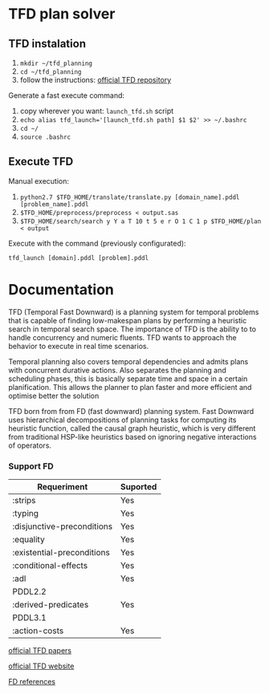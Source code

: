 # TFD plan solver

## TFD instalation

1. `mkdir ~/tfd_planning`
2. `cd ~/tfd_planning`
3. follow the instructions: [official TFD repository](https://github.com/IntelligentRoboticsLabs/plansys2_tfd_plan_solver)

Generate a fast execute command:

1. copy wherever you want: `launch_tfd.sh` script 
2. `echo alias tfd_launch='[launch_tfd.sh path] $1 $2' >> ~/.bashrc`
3. `cd ~/`
4. `source .bashrc`


## Execute TFD

Manual execution:

1. `python2.7 $TFD_HOME/translate/translate.py [domain_name].pddl [problem_name].pddl`
2. `$TFD_HOME/preprocess/preprocess < output.sas`
3. `$TFD_HOME/search/search y Y a T 10 t 5 e r O 1 C 1 p $TFD_HOME/plan < output`


Execute with the command (previously configurated):
```
tfd_launch [domain].pddl [problem].pddl
```

# Documentation

TFD (Temporal Fast Downward) is a planning system for temporal problems that is capable of finding low-makespan plans by performing a heuristic search in temporal search space. The importance of TFD is the ability to to handle concurrency and numeric fluents. TFD wants to approach the behavior to execute in real time scenarios.

Temporal planning also covers temporal dependencies and admits plans with concurrent durative actions. Also separates the planning and scheduling phases, this is basically separate time and space in a certain planification. This allows the planner to plan faster and more efficient and optimise better the solution 


TFD born from from FD (fast downward) planning system. Fast Downward uses hierarchical decompositions of planning tasks for computing its heuristic function, called the causal graph heuristic, which is very different from traditional HSP-like heuristics based on ignoring negative interactions of operators.


### Support FD

| Requeriment | Suported |
| ------------- | ------------- |
| :strips | 	Yes | 
| :typing	| Yes |
| :disjunctive-preconditions	| Yes | 
| :equality	| Yes | 
| :existential-preconditions | Yes | 
| :conditional-effects	| Yes
| :adl | Yes |
| PDDL2.2| 
| :derived-predicates	| Yes |
| PDDL3.1| 
| :action-costs	| Yes |


[official TFD papers](http://gki.informatik.uni-freiburg.de/tools/tfd/literature.html)

[official TFD website](http://gki.informatik.uni-freiburg.de/tools/tfd/index.html)

[FD references](https://planning.wiki/ref/planners/fd)
